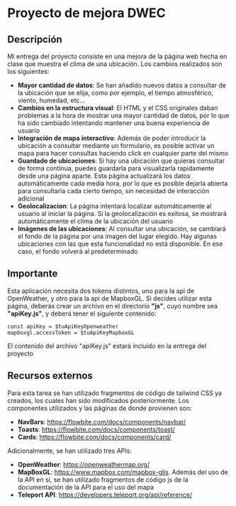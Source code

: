 # Proyecto de mejora DWEC

## Descripción

Mi entrega del proyecto consiste en una mejora de la página web hecha en clase que muestra el clima de una ubicación. Los cambios realizados son los siguientes:

+ **Mayor cantidad de datos**: Se han añadido nuevos datos a consultar de la ubicación que se elija, como por ejemplo, el tiempo atmosférico, viento, humedad, etc...
+ **Cambios en la estructura visual**: El HTML y el CSS originales daban problemas a la hora de mostrar una mayor cantidad de datos, por lo que ha sido cambiado intentando mantener una buena experiencia de usuario
+ **Integración de mapa interactivo**: Además de poder introducir la ubicación a consultar mediante un formulario, es posible activar un mapa para hacer consultas haciendo click en cualquier parte del mismo
+ **Guardado de ubicaciones**: Si hay una ubicación que quieras consultar de forma contínua, puedes guardarla para visualizarla rapidamente desde una página aparte. Esta página actualizará los datos automáticamente cada media hora, por lo que es posible dejarla abierta para consultarla cada cierto tiempo, sin necesidad de interacción adicional
+ **Geolocalizacion**: La página intentará localizar automáticamente al usuario al iniciar la página. Si la geolocalización es exitosa, se mostrará automáticamente el clima de la ubicación del usuario
+ **Imágenes de las ubicaciones**: Al consultar una ubicación, se cambiará el fondo de la página por una imagen del lugar elegido. Hay algunas ubicaciones con las que esta funcionalidad no está disponible. En ese caso, el fondo volverá al predeterminado

## Importante

Esta aplicación necesita dos tokens distintos, uno para la api de OpenWeather, y otro para la api de MapboxGL. Si decides utilizar esta página, deberás crear un archivo en el directorio **"js"**, cuyo nombre sea **"apiKey.js"**, y deberá tener el siguiente contenido:

```
const apiKey = $tuApiKeyOpenweather
mapboxgl.accessToken = $tuApiKeyMapboxGL
```

El contenido del archivo "apiKey.js" estará incluido en la entrega del proyecto

## Recursos externos

Para esta tarea se han utilizado fragmentos de código de tailwind CSS ya creados, los cuales han sido modificados posteriormente. Los componentes utilizados y las páginas de donde provienen son:

+ **NavBars**: https://flowbite.com/docs/components/navbar/
+ **Toasts**: https://flowbite.com/docs/components/toast/
+ **Cards**: https://flowbite.com/docs/components/card/

Adicionalmente, se han utilizado tres APIs:

+ **OpenWeather**: https://openweathermap.org/
+ **MapBoxGL**: https://www.mapbox.com/mapbox-gljs. Además del uso de la API en sí, se han utilizado fragmentos de código js de la documentación de la API para el uso del mapa
+ **Teleport API**: https://developers.teleport.org/api/reference/